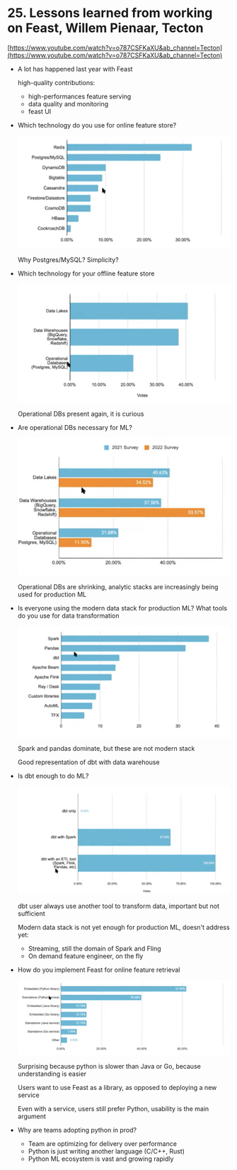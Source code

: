 # 25. Lessons learned from working on Feast, Willem Pienaar, Tecton

[https://www.youtube.com/watch?v=o787CSFKaXU&ab_channel=Tecton](https://www.youtube.com/watch?v=o787CSFKaXU&ab_channel=Tecton)

- A lot has happened last year with Feast
    
    high-quality contributions:
    
    - high-performances feature serving
    - data quality and monitoring
    - feast UI
- Which technology do you use for online feature store?
    
    ![Screen Shot 2022-05-27 at 19.08.02.png](./Screen_Shot_2022-05-27_at_19.08.02.png)
    
    Why Postgres/MySQL? Simplicity?
    
- Which technology for your offline feature store
    
    ![Screen Shot 2022-05-27 at 19.08.55.png](./Screen_Shot_2022-05-27_at_19.08.55.png)
    
    Operational DBs present again, it is curious
    
- Are operational DBs necessary for ML?
    
    ![Screen Shot 2022-05-27 at 19.10.59.png](./Screen_Shot_2022-05-27_at_19.10.59.png)
    
    Operational DBs are shrinking, analytic stacks are increasingly being used for production ML
    
- Is everyone using the modern data stack for production ML? What tools do you use for data transformation
    
    ![Screen Shot 2022-05-27 at 19.12.51.png](./Screen_Shot_2022-05-27_at_19.12.51.png)
    
    Spark and pandas dominate, but these are not modern stack
    
    Good representation of dbt with data warehouse
    
- Is dbt enough to do ML?
    
    ![Screen Shot 2022-05-27 at 19.13.41.png](./Screen_Shot_2022-05-27_at_19.13.41.png)
    
    dbt user always use another tool to transform data, important but not sufficient
    
    Modern data stack is not yet enough for production ML, doesn't address yet:
    
    - Streaming, still the domain of Spark and Fling
    - On demand feature engineer, on the fly
- How do you implement Feast for online feature retrieval
    
    ![Screen Shot 2022-05-27 at 19.16.40.png](./Screen_Shot_2022-05-27_at_19.16.40.png)
    
    Surprising because python is slower than Java or Go, because understanding is easier
    
    Users want to use Feast as a library, as opposed to deploying a new service
    
    Even with a service, users still prefer Python, usability is the main argument
    
- Why are teams adopting python in prod?
    - Team are optimizing for delivery over performance
    - Python is just writing another language (C/C++, Rust)
    - Python ML ecosystem is vast and growing rapidly